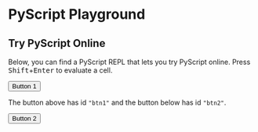 <script defer src="https://pyscript.net/unstable/pyscript.min.js"></script>

# PyScript Playground

## Try PyScript Online

Below, you can find a PyScript REPL that lets you try PyScript online.
Press <kbd>Shift</kbd>+<kbd>Enter</kbd> to evaluate a cell.

<input type="button" value="Button 1" id="btn1" >
<br />

The button above has id `"btn1"` and the button below has id `"btn2"`.

<input type="button" value="Button 2" id="btn2" >
<br />

<div id="pre-repl"></div>

<div>
    <py-repl id="my-repl"></py-repl>
</div>

<div id="post-repl"></div>
